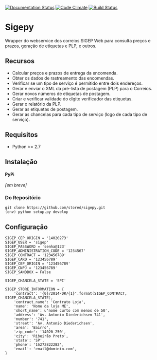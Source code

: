 [![Documentation Status](https://readthedocs.org/projects/sigepy/badge/?version=latest)](http://sigepy.readthedocs.io/en/latest/?badge=latest)
[![Code Climate](https://codeclimate.com/github/stored/sigepy.png)](https://codeclimate.com/github/stored/sigepy)
[![Build Status](https://travis-ci.org/stored/sigepy.png)](https://travis-ci.org/stored/sigepy)

# Sigepy

Wrapper do webservice dos correios SIGEP Web para consulta preços e prazos, geração de etiquetas e PLP, e outros.

## Recursos

* Calcular preços e prazos de entrega da encomenda.   
* Obter os dados de rastreamento das encomendas.   
* Verificar se um tipo de serviço é permitido entre dois endereços.   
* Gerar e enviar o XML da pré-lista de postagem (PLP) para o Correios.   
* Gerar novos números de etiquetas de postagem.
* Criar e verificar validade do dígito verificador das etiquetas.   
* Gerar o relatório da PLP.   
* Gerar as etiquetas de postagem.
* Gerar as chancelas para cada tipo de serviço (logo de cada tipo de serviço). 


## Requisitos

* Python >= 2.7

## Instalação

#### PyPi

_[em breve]_


### Do Repositório

    git clone https://github.com/stored/sigepy.git
    (env) python setup.py develop

## Configuração


    SIGEP_CEP_ORIGIN = '14020273'
    SIGEP_USER = 'sigep'
    SIGEP_PASSWORD = 'senha@123'
    SIGEP_ADMINISTRATION_CODE = '1234567'
    SIGEP_CONTRACT = '123456789'
    SIGEP_CARD = '123456789'
    SIGEP_CEP_ORIGIN = '123456789'
    SIGEP_CNPJ = '123456789'
    SIGEP_SANDBOX = False

    SIGEP_CHANCELA_STATE = 'SPI'

    SIGEP_STORE_INFORMATION = {
        'contract': '{0}/2014-DR/{1}'.format(SIGEP_CONTRACT, SIGEP_CHANCELA_STATE),
        'contract_name': 'Contrato Loja',
        'name': 'Nome da loja ME',
        'short_name': u'nome curto com menos de 50',
        'address': 'Av. Antonio Diederichsen 741',
        'number': '741',
        'street': 'Av. Antonio Diederichsen',
        'area': 'Bairro',
        'zip_code': '14020-250',
        'city': 'Ribeirão Preto',
        'state': 'SP',
        'phone': '16272822282',
        'email': 'email@dominio.com',
    }